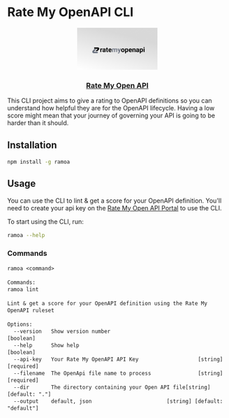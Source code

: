 # Rate My OpenAPI CLI

<p align="center">
  <a href="https://ratemyopenapi.com/">
    <img src="https://github.com/zuplo/rate-my-openapi/blob/main/assets/gh-header.png" height="96">
    <h3 align="center">Rate My Open API</h3>
  </a>
</p>

This CLI project aims to give a rating to OpenAPI definitions so you can
understand how helpful they are for the OpenAPI lifecycle. Having a low score
might mean that your journey of governing your API is going to be harder than it
should.

## Installation

```bash
npm install -g ramoa
```

## Usage

You can use the CLI to lint & get a score for your OpenAPI definition. You'll
need to create your api key on the
[Rate My Open API Portal](https://api.ratemyopenapi.com/docs) to use the CLI.

To start using the CLI, run:

```bash
ramoa --help
```

### Commands

```
ramoa <command>

Commands:
ramoa lint

Lint & get a score for your OpenAPI definition using the Rate My OpenAPI ruleset

Options:
  --version   Show version number                                      [boolean]
  --help      Show help                                                [boolean]
  --api-key   Your Rate My OpenAPI API Key                   [string] [required]
  --filename  The OpenApi file name to process               [string] [required]
  --dir       The directory containing your Open API file[string] [default: "."]
  --output    default, json                        [string] [default: "default"]
```
